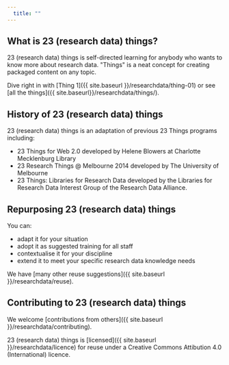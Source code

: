 ```yaml
---
  title: ""
---
```


## What is 23 (research data) things?

23 (research data) things is self-directed learning for anybody who wants to know more about research data. "Things" is a neat concept for creating packaged content on any topic.

Dive right in with [Thing 1]({{ site.baseurl }}/researchdata/thing-01) or see [all the things]({{ site.baseurl}}/researchdata/things/).

## History of 23 (research data) things

23 (research data) things is an adaptation of previous 23 Things programs including:

* 23 Things for Web 2.0 developed by Helene Blowers at Charlotte Mecklenburg Library
* 23 Research Things @ Melbourne 2014 developed by The University of Melbourne
* 23 Things: Libraries for Research Data developed by the Libraries for Research Data Interest Group of the Research Data Alliance.

## Repurposing 23 (research data) things

You can:

* adapt it for your situation
* adopt it as suggested training for all staff
* contextualise it for your discipline
* extend it to meet your specific research data knowledge needs

We have [many other reuse suggestions]({{ site.baseurl }}/researchdata/reuse).

## Contributing to 23 (research data) things

We welcome [contributions from others]({{ site.baseurl }}/researchdata/contributing).

23 (research data) things is [licensed]({{ site.baseurl }}/researchdata/licence) for reuse under a Creative Commons Attibution 4.0 (International) licence.
